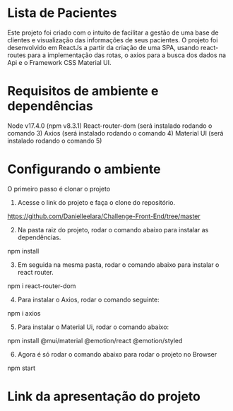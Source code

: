 # Lista de Pacientes

Este projeto foi criado com o intuito de facilitar a gestão de uma base de clientes e visualização das informações de seus pacientes. O projeto foi desenvolvido em ReactJs a partir da criação de uma SPA, usando react-routes para a implementação das rotas, o axios para a busca dos dados na Api e o Framework CSS Material UI.

# Requisitos de ambiente e dependências

Node v17.4.0 (npm v8.3.1)
React-router-dom (será instalado rodando o comando 3)
Axios (será instalado rodando o comando 4)
Material UI (será instalado rodando o comando 5)

# Configurando o ambiente

O primeiro passo é clonar o projeto

1. Acesse o link do projeto e faça o clone do repositório.

https://github.com/Danielleelara/Challenge-Front-End/tree/master

2. Na pasta raiz do projeto, rodar o comando abaixo para instalar as dependências.

npm install

3. Em seguida na mesma pasta, rodar o comando abaixo para instalar o react router.

npm i react-router-dom

4. Para instalar o Axios, rodar o comando seguinte:

npm i axios

5. Para instalar o Material Ui, rodar o comando abaixo:

 npm install @mui/material @emotion/react @emotion/styled

6. Agora é só rodar o comando abaixo para rodar o projeto no Browser

npm start

# Link da apresentação do projeto 




